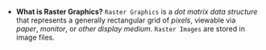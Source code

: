 + **What is Raster Graphics?**
`Raster Graphics` is a *dot matrix data structure* that represents a generally rectangular grid of *pixels*, viewable via *paper*, *monitor*, or *other display medium*. `Raster Images` are stored in image files.